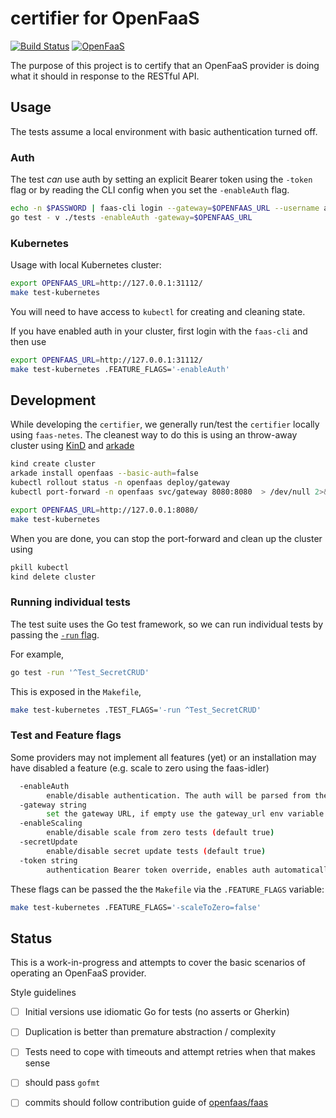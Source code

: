 # certifier for OpenFaaS

[![Build Status](https://travis-ci.com/openfaas/certifier.svg?branch=master)](https://travis-ci.com/openfaas/certifier)
[![OpenFaaS](https://img.shields.io/badge/openfaas-serverless-blue.svg)](https://www.openfaas.com)

The purpose of this project is to certify that an OpenFaaS provider is doing what it should in response to the RESTful API.

## Usage

The tests assume a local environment with basic authentication turned off.

### Auth
The test _can_ use auth by setting an explicit Bearer token using the `-token` flag or by  reading the CLI config when you set the `-enableAuth` flag.

```sh
echo -n $PASSWORD | faas-cli login --gateway=$OPENFAAS_URL --username admin --password-stdin
go test - v ./tests -enableAuth -gateway=$OPENFAAS_URL
```

### Kubernetes

Usage with local Kubernetes cluster:

```sh
export OPENFAAS_URL=http://127.0.0.1:31112/
make test-kubernetes
```

You will need to have access to `kubectl` for creating and cleaning state.

If you have enabled auth in your cluster, first login with the `faas-cli` and then use

```sh
export OPENFAAS_URL=http://127.0.0.1:31112/
make test-kubernetes .FEATURE_FLAGS='-enableAuth'
```

## Development

While developing the `certifier`, we generally run/test the `certifier` locally using `faas-netes`.  The cleanest way to do this is using an throw-away cluster using [KinD](https://github.com/kubernetes-sigs/kind) and [arkade](https://github.com/alexellis/arkade)

```sh
kind create cluster
arkade install openfaas --basic-auth=false
kubectl rollout status -n openfaas deploy/gateway
kubectl port-forward -n openfaas svc/gateway 8080:8080  > /dev/null 2>&1 &

export OPENFAAS_URL=http://127.0.0.1:8080/
make test-kubernetes
```

When you are done, you can stop the port-forward and clean up the cluster using

```sh
pkill kubectl
kind delete cluster
```

### Running individual tests

The test suite uses the Go test framework, so we can run individual tests by passing the [`-run` flag](https://golang.org/pkg/testing/#hdr-Subtests_and_Sub_benchmarks).

For example,

```sh
go test -run '^Test_SecretCRUD'
```

This is exposed in the `Makefile`,

```sh
make test-kubernetes .TEST_FLAGS='-run ^Test_SecretCRUD'
```

### Test and Feature flags
Some providers may not implement all features (yet) or an installation may have disabled a feature (e.g. scale to zero using the faas-idler)

```sh
  -enableAuth
    	enable/disable authentication. The auth will be parsed from the default config in ~/.openfaas/config.yml
  -gateway string
    	set the gateway URL, if empty use the gateway_url env variable
  -enableScaling
    	enable/disable scale from zero tests (default true)
  -secretUpdate
    	enable/disable secret update tests (default true)
  -token string
    	authentication Bearer token override, enables auth automatically
```

These flags can be passed the the `Makefile` via the `.FEATURE_FLAGS` variable:

```sh
make test-kubernetes .FEATURE_FLAGS='-scaleToZero=false'
```

## Status

This is a work-in-progress and attempts to cover the basic scenarios of operating an OpenFaaS provider.

Style guidelines
- [ ] Initial versions use idiomatic Go for tests (no asserts or Gherkin)
- [ ] Duplication is better than premature abstraction / complexity
- [ ] Tests need to cope with timeouts and attempt retries when that makes sense
- [ ] should pass `gofmt`
- [ ] commits should follow contribution guide of [openfaas/faas](https://github.com/openfaas/faas)


